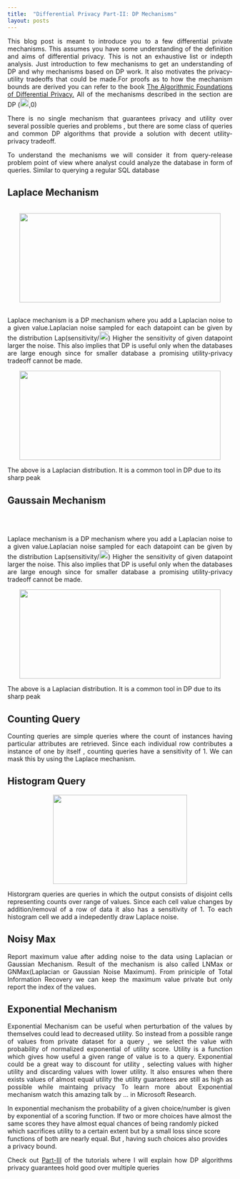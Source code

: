 ```yaml
---
title:  "Differential Privacy Part-II: DP Mechanisms"
layout: posts
---
```


<p style="text-align:justify">This blog post is meant to introduce you to a few differential private mechanisms. This assumes you have some understanding of
   the definition and aims of differential privacy. This is not an exhaustive list or indepth analysis. Just introduction to few
   mechanisms to get an understanding of DP and why mechanisms based on DP work. It also motivates the privacy-utility tradeoffs that could be made.For proofs as to how the mechanism bounds are derived you can refer to the book <a target="__blank" href="https://www.cis.upenn.edu/~aaroth/Papers/privacybook.pdf">The Algorithmic Foundations of Differential Privacy.</a> All of the mechanisms described in the section are DP (<img height="20" width="20" src="https://cdn2.iconfinder.com/data/icons/greek-latin-symbols/24/epsilon-128.png">,0)
</p>

<p style="text-align:justify">There is no single mechanism that guarantees privacy and utility over several possible queries and problems , but there are some class of queries and common DP algorithms that provide a solution with decent utility-privacy tradeoff. </p>

<p style="text-align:justify">To understand the mechanisms we will consider it from query-release problem point of view where analyst could analyze the database in form of queries. Similar to querying a regular SQL database</p>

<h2>Laplace Mechanism</h2>

<br />
<center>
<img height="200px" width="450px" src="https://www.researchgate.net/profile/Arti_Arya2/publication/281467551/figure/fig1/AS:455000661991426@1485492019207/Differential-Privacy.png">
</center>
<br />

<p style="text-align:justify">Laplace mechanism is a DP mechanism where you add a Laplacian noise to a given value.Laplacian noise sampled for each datapoint can be given by the distribution Lap(sensitivity/<img height="20" width="20" src="https://cdn2.iconfinder.com/data/icons/greek-latin-symbols/24/epsilon-128.png">)  Higher the sensitivity of given datapoint larger the noise. This also implies that DP is useful only when the databases are large enough since for smaller database a promising utility-privacy tradeoff cannot be made.</p>


<div style="text-align:center">
<img height="200px" width="450px" src="https://upload.wikimedia.org/wikipedia/commons/thumb/e/e1/Laplace_distribution_pdf.svg/1280px-Laplace_distribution_pdf.svg.png">
</div>

<p>The above is a Laplacian distribution. It is a common tool in DP due to its sharp peak</p>

<h2>Gaussain Mechanism</h2>

<br />
<br />

<p style="text-align:justify">Laplace mechanism is a DP mechanism where you add a Laplacian noise to a given value.Laplacian noise sampled for each datapoint can be given by the distribution Lap(sensitivity/<img height="20" width="20" src="https://cdn2.iconfinder.com/data/icons/greek-latin-symbols/24/epsilon-128.png">)  Higher the sensitivity of given datapoint larger the noise. This also implies that DP is useful only when the databases are large enough since for smaller database a promising utility-privacy tradeoff cannot be made.</p>


<div style="text-align:center">
<img height="200px" width="450px" src="https://banner2.kisspng.com/20180418/hoe/kisspng-normal-distribution-maximum-entropy-probability-di-noise-5ad7ea607bd417.0187507615240996805072.jpg">
</div>

<p>The above is a Laplacian distribution. It is a common tool in DP due to its sharp peak</p>

<h2>Counting Query</h2>
<p style="text-align:justify">Counting queries are simple queries where the count of instances having particular attributes are retrieved. Since each individual row contributes a instance of one by itself , counting queries have a sensitivity of 1. We can mask this by using the Laplace mechanism.

<h2>Histogram Query</h2>
<center>
<img height="200px" width="300px" src="https://png.pngtree.com/svg/20170418/759297958b.png">
</center>
<p style="text-align:justify">Historgram queries are queries in which the output consists of disjoint cells representing counts over range of values. Since each cell value changes by addition/removal of a row of data it also has a sensitivity of 1. To each histogram cell we add a indepedently draw Laplace noise.
</p>

<h2>Noisy Max</h2>
<p style="text-align:justify">Report maximum value after adding noise to the data using Laplacian or Gaussian Mechanism. Result of the mechanism is also called LNMax or GNMax(Laplacian or Gaussian Noise Maximum). From priniciple of Total Information Recovery we can keep the maximum value private but only report the index of the values.</p>
<h2>Exponential Mechanism</h2>
<p style="text-align:justify">Exponential Mechanism can be useful when perturbation of the values by themselves could lead to decreased utility. So instead from a possible range of values from private dataset for a query , we select the value with probability of normalized exponential of utility score. Utility is a function which gives how useful a given range of value is to a query. Exponential could be a great way to discount for utility , selecting values with higher utility and discarding values with lower utility. It also ensures when there exists values of almost equal utility the utility guarantees are still as high as possible while maintaing privacy
To learn more about Exponential mechanism watch this amazing <a href="https://www.youtube.com/watch?v=-BmTopi6faY"></a> talk by  ... in Microsoft Research.</p>
<p>In exponential mechanism the probability of a given choice/number is given by exponential of a scoring function. If two or more choices have almost the same scores they have almost equal chances of being randomly picked which sacrifices utility to a certain extent but by a small loss since score functions of both are nearly equal. But , having such choices also provides a privacy bound.</p>


<p style="text-align:justify">Check out <a href="https://kamathhrishi.github.io/Blog/Posts/DPComposition">Part-III</a> of the tutorials where I will explain how DP algorithms privacy guarantees hold good over multiple queries</p>

